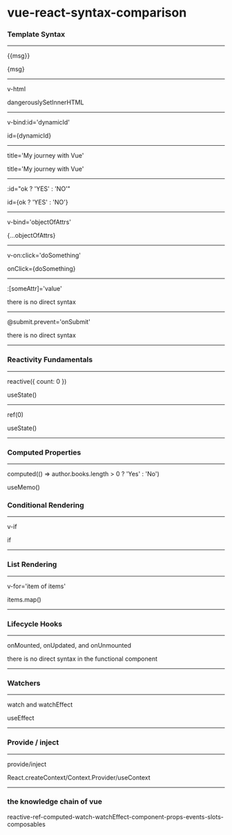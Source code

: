 # vue-react-syntax-comparison
### Template Syntax
***
{{msg}}

{msg}
***
v-html

dangerouslySetInnerHTML
***
v-bind:id='dynamicId'

id={dynamicId}
***
title='My journey with Vue'

title='My journey with Vue'
***
:id="ok ? 'YES' : 'NO'"

id={ok ? 'YES' : 'NO'}
***
v-bind='objectOfAttrs'

{...objectOfAttrs}
***
v-on:click='doSomething'

onClick={doSomething}
***
:[someAttr]='value'

there is no direct syntax
***
@submit.prevent='onSubmit'

there is no direct syntax
***

### Reactivity Fundamentals
***
reactive({ count: 0 })

useState()
***
ref(0)

useState()
***

### Computed Properties
***
computed(() => author.books.length > 0 ? 'Yes' : 'No')

useMemo()

### Conditional Rendering
***
v-if

if
***

### List Rendering
***
v-for='item of items'

items.map()
***

### Lifecycle Hooks
***
onMounted, onUpdated, and onUnmounted

there is no direct syntax in the functional component
***

### Watchers
***
watch and watchEffect

useEffect
***

### Provide / inject
***
provide/inject

React.createContext/Context.Provider/useContext
***

### the knowledge chain of vue
reactive-ref-computed-watch-watchEffect-component-props-events-slots-composables
